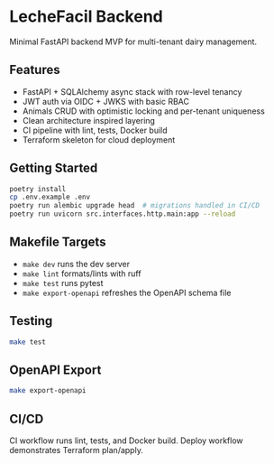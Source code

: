 # LecheFacil Backend

Minimal FastAPI backend MVP for multi-tenant dairy management.

## Features
- FastAPI + SQLAlchemy async stack with row-level tenancy
- JWT auth via OIDC + JWKS with basic RBAC
- Animals CRUD with optimistic locking and per-tenant uniqueness
- Clean architecture inspired layering
- CI pipeline with lint, tests, Docker build
- Terraform skeleton for cloud deployment

## Getting Started
```bash
poetry install
cp .env.example .env
poetry run alembic upgrade head  # migrations handled in CI/CD
poetry run uvicorn src.interfaces.http.main:app --reload
```

## Makefile Targets
- `make dev` runs the dev server
- `make lint` formats/lints with ruff
- `make test` runs pytest
- `make export-openapi` refreshes the OpenAPI schema file

## Testing
```bash
make test
```

## OpenAPI Export
```bash
make export-openapi
```

## CI/CD
CI workflow runs lint, tests, and Docker build. Deploy workflow demonstrates Terraform plan/apply.
